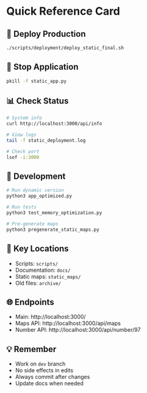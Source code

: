 # Quick Reference Card

## 🚀 Deploy Production
```bash
./scripts/deployment/deploy_static_final.sh
```

## 🛑 Stop Application
```bash
pkill -f static_app.py
```

## 📊 Check Status
```bash
# System info
curl http://localhost:3000/api/info

# View logs
tail -f static_deployment.log

# Check port
lsof -i:3000
```

## 🔧 Development
```bash
# Run dynamic version
python3 app_optimized.py

# Run tests
python3 test_memory_optimization.py

# Pre-generate maps
python3 pregenerate_static_maps.py
```

## 📁 Key Locations
- Scripts: `scripts/`
- Documentation: `docs/`
- Static maps: `static_maps/`
- Old files: `archive/`

## 🌐 Endpoints
- Main: http://localhost:3000/
- Maps API: http://localhost:3000/api/maps
- Number API: http://localhost:3000/api/number/97

## 💡 Remember
- Work on `dev` branch
- No side effects in edits
- Always commit after changes
- Update docs when needed